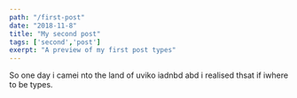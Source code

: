 ```yaml
---
path: "/first-post"
date: "2018-11-8"
title: "My second post"
tags: ['second','post']
exerpt: "A preview of my first post types"
---
```



So one day i camei nto the land of uviko iadnbd abd i realised thsat if iwhere to be types.